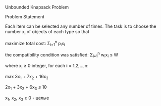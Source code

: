 Unbounded Knapsack Problem

Problem Statement

Each item can be selected any number of times. The task is to choose the number x<sub>i</sub> of objects of each type so that

maximize total cost: &Sigma;<sub>i=1</sub><sup>n</sup>  p<sub>i</sub>x<sub>i</sub>

the compatibility condition was satisfied: &Sigma;<sub>i=1</sub><sup>n</sup> w<sub>i</sub>x<sub>i</sub> ≤ W

where x<sub>i</sub> ≥ 0 integer, for each i = 1,2,...,n:

max 3x<sub>1</sub> + 7x<sub>2</sub> + 16x<sub>3</sub>

2x<sub>1</sub> + 3x<sub>2</sub> + 6x<sub>3</sub> ≤ 10

x<sub>1</sub>, x<sub>2</sub>, x<sub>3</sub> ≥ 0 - целые